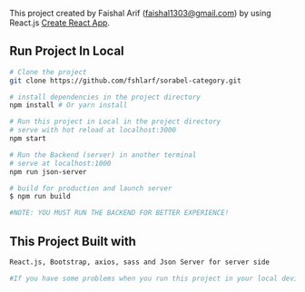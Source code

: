 This project created by Faishal Arif (faishal1303@gmail.com) by using React.js  [Create React App](https://github.com/facebook/create-react-app).

## Run Project In Local

``` bash
# Clone the project
git clone https://github.com/fshlarf/sorabel-category.git

# install dependencies in the project directory
npm install # Or yarn install

# Run this project in Local in the project directory
# serve with hot reload at localhost:3000
npm start

# Run the Backend (server) in another terminal
# serve at localhost:1000
npm run json-server

# build for production and launch server
$ npm run build

#NOTE: YOU MUST RUN THE BACKEND FOR BETTER EXPERIENCE! 

```

## This Project Built with

``` bash
React.js, Bootstrap, axios, sass and Json Server for server side

#If you have some problems when you run this project in your local device, please contact me at faishal1303@gmail.com. Enjoy.

```